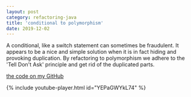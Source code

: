 ```yaml
---
layout: post
category: refactoring-java
title: 'conditional to polymorphism'
date: 2019-12-02
---
```


A conditional, like a switch statement can sometimes be fraudulent. 
It appears to be a nice and simple solution when it is in fact hiding and provoking duplication.
By refactoring to polymorphism we adhere to the 'Tell Don't Ask' principle and get rid of the duplicated parts.

[the code on my GitHub](https://github.com/gregorriegler/refactoring-conditional-to-polymorphism)

{% include youtube-player.html id="YEPaGWYkL74" %}